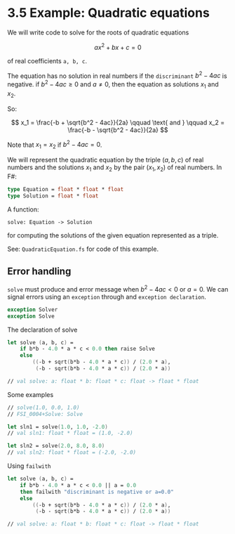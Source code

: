 ﻿# 3.5 Example: Quadratic equations

We will write code to solve for the roots of quadratic equations

$$
ax^2 + bx + c = 0
$$

of real coefficients `a, b, c`.

The equation has no solution in real numbers if the `discriminant` $b^2 - 4ac$ is negative. if  $b^2 - 4ac \geq 0$ and $a \neq 0$, then the equation as solutions $x_1$ and $x_2$.

So:

$$
x_1 = \frac{-b + \sqrt{b^2 - 4ac}}{2a} \qquad \text{ and } \qquad x_2 = \frac{-b - \sqrt{b^2 - 4ac}}{2a}
$$

Note that $x_1 = x_2$ if $b^2 - 4ac = 0$.

We will represent the quadratic equation by the triple $(a,b,c)$ of real numbers and the solutions $x_1$ and $x_2$ by the pair $(x_1, x_2)$ of real numbers. In F#:

```fsharp
type Equation = float * float * float
type Solution = float * float
```

A function:

```fsharp
solve: Equation -> Solution
```

for computing the solutions of the given equation represented as a triple.

See: `QuadraticEquation.fs` for code of this example.

## Error handling

`solve` must produce and error message when $b^2 - 4ac < 0$ or $a = 0$. We can signal errors using an `exception` through and `exception declaration`.

```fsharp
exception Solver
exception Solve
```

The declaration of solve

```fsharp
let solve (a, b, c) =
    if b*b - 4.0 * a * c < 0.0 then raise Solve
    else
        ((-b + sqrt(b*b - 4.0 * a * c)) / (2.0 * a),
         (-b - sqrt(b*b - 4.0 * a * c)) / (2.0 * a))

// val solve: a: float * b: float * c: float -> float * float         
```

Some examples

```fsharp
// solve(1.0, 0.0, 1.0)
// FSI_0004+Solve: Solve

let sln1 = solve(1.0, 1.0, -2.0)
// val sln1: float * float = (1.0, -2.0)

let sln2 = solve(2.0, 8.0, 8.0)
// val sln2: float * float = (-2.0, -2.0)
```

Using `failwith`

```fsharp
let solve (a, b, c) =
    if b*b - 4.0 * a * c < 0.0 || a = 0.0
    then failwith "discriminant is negative or a=0.0"
    else
        ((-b + sqrt(b*b - 4.0 * a * c)) / (2.0 * a),
         (-b - sqrt(b*b - 4.0 * a * c)) / (2.0 * a))

// val solve: a: float * b: float * c: float -> float * float         
```
